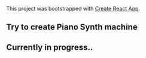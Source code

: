 This project was bootstrapped with [Create React App](https://github.com/facebookincubator/create-react-app).

## Try to create Piano Synth machine
## Currently in progress..
